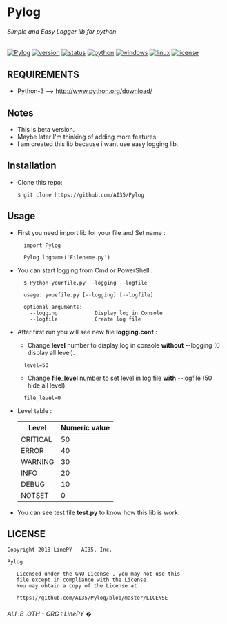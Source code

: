 # Pylog
###### Simple and Easy Logger lib for python

[![Pylog](https://img.shields.io/badge/build-passing-brightgreen.svg)]()
[![version](https://img.shields.io/badge/version-1.0.0-green.svg)]()
[![status](https://img.shields.io/badge/status-Beta-yellowgreen.svg)]()
[![python](https://img.shields.io/badge/python-3-blue.svg)](http://www.python.org/download/)
[![windows](https://img.shields.io/badge/windows-tested-brightgreen.svg)]()
[![linux](https://img.shields.io/badge/linux-Not%20tested-lightgrey.svg)]()
[![license](https://img.shields.io/badge/license-GNU-blue.svg)](https://github.com/AI35/Python-Service/blob/master/LICENSE)

## REQUIREMENTS
- Python-3 --> http://www.python.org/download/

## Notes
- This is beta version.
- Maybe later I'm thinking of adding more features.
- I am created this lib because i want use easy logging lib.

## Installation

- Clone this repo:
	
	```
	$ git clone https://github.com/AI35/Pylog
	```

## Usage
- First you need import lib for your file and Set name :
  ```
    import Pylog
    
    Pylog.logname('Filename.py')
  ```
- You can start logging from Cmd or PowerShell :
  ```
    $ Python yourfile.py --logging --logfile
    
    usage: youefile.py [--logging] [--logfile]
    
    optional arguments:
      --logging            Display log in Console
      --logfile            Create log file
  ```
- After first run you will see new file **logging.conf** :
	- Change **level** number to display log in console **without** --logging (0 display all level).
  ```
    level=50
  ```
  - Change **file_level** number to set level in log file **with** --logfile (50 hide all level).
  ```
    file_level=0
  ```
- Level table :

    | Level  | Numeric value |
    | ------------- | ------------- |
    | CRITICAL  | 50  |
    | ERROR  | 40  |
    | WARNING  | 30  |
    | INFO  | 20  |
    | DEBUG  | 10  |
    | NOTSET  | 0  |
    
- You can see test file **test.py** to know how this lib is work.


  
## LICENSE
```
Copyright 2018 LinePY - AI35, Inc.

Pylog

   Licensed under the GNU License , you may not use this
   file except in compliance with the License.
   You may obtain a copy of the License at :

   https://github.com/AI35/Pylog/blob/master/LICENSE
```
###### ALI .B .OTH - ORG : LinePY �
